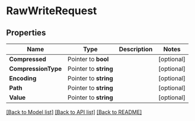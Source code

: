# RawWriteRequest


## Properties

Name | Type | Description | Notes
------------ | ------------- | ------------- | -------------
**Compressed** | Pointer to **bool** |  | [optional] 
**CompressionType** | Pointer to **string** |  | [optional] 
**Encoding** | Pointer to **string** |  | [optional] 
**Path** | Pointer to **string** |  | [optional] 
**Value** | Pointer to **string** |  | [optional] 





[[Back to Model list]](../README.md#documentation-for-models) [[Back to API list]](../README.md#documentation-for-api-endpoints) [[Back to README]](../README.md)


